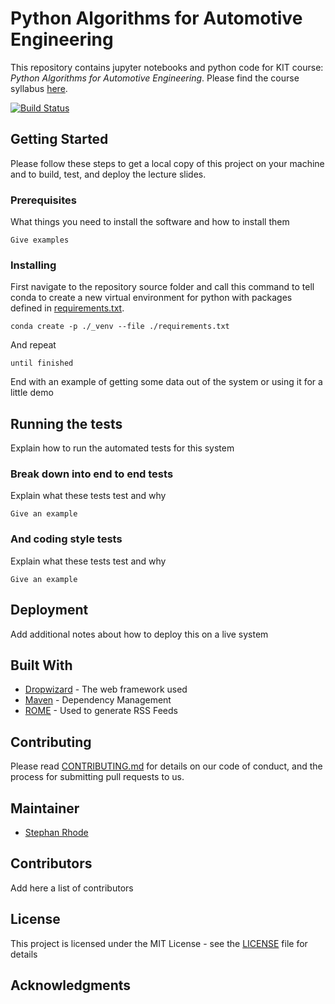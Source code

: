 # Python Algorithms for Automotive Engineering

This repository contains jupyter notebooks and python code for KIT course: *Python 
Algorithms for Automotive Engineering*. Please find the course syllabus 
[here](syllabus.md).

[![Build Status](https://travis-ci.com/StephanRhode/py-algorithms-4-automotive-engineering.svg?branch=master)](https://travis-ci.com/StephanRhode/py-algorithms-4-automotive-engineering)

## Getting Started

Please follow these steps to get a local copy of this project on your machine and to 
build, test, and deploy the lecture slides.

### Prerequisites

What things you need to install the software and how to install them

```
Give examples
```

### Installing

First navigate to the repository source folder and call this command to tell conda to 
create a new virtual environment for python with packages defined in 
[requirements.txt](requirements.txt).

```
conda create -p ./_venv --file ./requirements.txt 
```

And repeat

```
until finished
```

End with an example of getting some data out of the system or using it for a little demo

## Running the tests

Explain how to run the automated tests for this system

### Break down into end to end tests

Explain what these tests test and why

```
Give an example
```

### And coding style tests

Explain what these tests test and why

```
Give an example
```

## Deployment

Add additional notes about how to deploy this on a live system

## Built With

* [Dropwizard](http://www.dropwizard.io/1.0.2/docs/) - The web framework used
* [Maven](https://maven.apache.org/) - Dependency Management
* [ROME](https://rometools.github.io/rome/) - Used to generate RSS Feeds

## Contributing

Please read [CONTRIBUTING.md](https://gist.github.com/PurpleBooth/b24679402957c63ec426) for details on our code of conduct, and the process for submitting pull requests to us.

## Maintainer

* [Stephan Rhode](https://github.com/StephanRhode)

## Contributors

Add here a list of contributors

## License

This project is licensed under the MIT License - see the [LICENSE](LICENSE) file 
for details

## Acknowledgments


